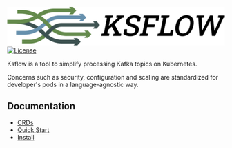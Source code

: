 ![Ksflow](images/ksflow-logo-3800x670-transparent.png)
[![License](https://img.shields.io/badge/License-Apache%202.0-blue.svg)](https://opensource.org/licenses/Apache-2.0)

Ksflow is a tool to simplify processing Kafka topics on Kubernetes.

Concerns such as security, configuration and scaling are standardized for developer's pods in a language-agnostic way.

## Documentation
- [CRDs](./docs/crds.md)
- [Quick Start](./docs/quick-start.md)
- [Install](./docs/install.md)
